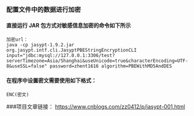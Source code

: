 
### 配置文件中的数据进行加密
#### 直接运行 JAR 包方式对敏感信息加密的命令如下所示


```
加密url：
java -cp jasypt-1.9.2.jar org.jasypt.intf.cli.JasyptPBEStringEncryptionCLI input="jdbc:mysql://127.0.0.1:3306/test?serverTimezone=Asia/Shanghai&useUnicode=true&characterEncoding=UTF-8&useSSL=false" password=zhent1616 algorithm=PBEWithMD5AndDES
```

#### 在程序中设置密文需要使用如下格式：
    
    ENC(密文)
    
    
###项目文章链接：
    https://www.cnblogs.com/zz0412/p/jasypt-001.html